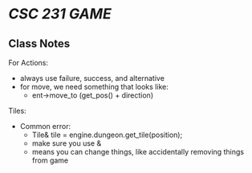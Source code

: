 # *CSC 231 GAME*
## Class Notes

For Actions: 
* always use failure, success, and alternative
* for move, we need something that looks like:
  * ent->move_to (get_pos() + direction)

Tiles:
* Common error: 
  * Tile& tile = engine.dungeon.get_tile(position);
  * make sure you use & 
  * means you can change things, like accidentally removing things from game


